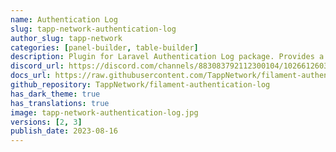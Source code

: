 ```yaml
---
name: Authentication Log
slug: tapp-network-authentication-log
author_slug: tapp-network
categories: [panel-builder, table-builder]
description: Plugin for Laravel Authentication Log package. Provides a resource and a relation manager for authentication logs.
discord_url: https://discord.com/channels/883083792112300104/1026612603599990804
docs_url: https://raw.githubusercontent.com/TappNetwork/filament-authentication-log/main/README.md
github_repository: TappNetwork/filament-authentication-log
has_dark_theme: true
has_translations: true
image: tapp-network-authentication-log.jpg
versions: [2, 3]
publish_date: 2023-08-16
---
```

